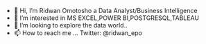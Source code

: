 - 👋 Hi, I’m Ridwan Omotosho a Data Analyst/Business Intelligence
- 👀 I’m interested in MS EXCEL,POWER BI,POSTGRESQL,TABLEAU 
- 💞️ I’m looking to explore the data world..
- 📫 How to reach me ...
Twitter: @ridwan_epo 
<!---
Iamajao/Iamajao is a ✨ special ✨ repository because its `README.md` (this file) appears on your GitHub profile.
You can click the Preview link to take a look at your changes.
--->
